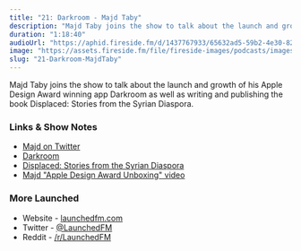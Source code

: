```yaml
---
title: "21: Darkroom - Majd Taby"
description: "Majd Taby joins the show to talk about the launch and growth of his Apple Design Award winning app Darkroom as well as writing and publishing the book Displaced: Stories from the Syrian Diaspora."
duration: "1:18:40"
audioUrl: "https://aphid.fireside.fm/d/1437767933/65632ad5-59b2-4e30-82d1-13845dce07dd/757c8563-d2ab-42a4-bacb-96e85a1a48a2.mp3"
image: "https://assets.fireside.fm/file/fireside-images/podcasts/images/6/65632ad5-59b2-4e30-82d1-13845dce07dd/episodes/7/757c8563-d2ab-42a4-bacb-96e85a1a48a2/cover.jpg"
slug: "21-Darkroom-MajdTaby"
---
```


<p>Majd Taby joins the show to talk about the launch and growth of his Apple Design Award winning app Darkroom as well as writing and publishing the book Displaced: Stories from the Syrian Diaspora.</p>

<h3>Links &amp; Show Notes</h3>

<ul>
<li><a href="https://twitter.com/jtaby" rel="nofollow">Majd on Twitter</a></li>
<li><a href="http://usedarkroom.com" rel="nofollow">Darkroom</a></li>
<li><a href="https://syriandiaspora.com" rel="nofollow">Displaced: Stories from the Syrian Diaspora</a></li>
<li><a href="https://twitter.com/usedarkroom/status/1278378242336940032" rel="nofollow">Majd &quot;Apple Design Award Unboxing&quot; video</a></li>
</ul>

<h3>More Launched</h3>

<ul>
<li>Website - <a href="https://launchedfm.com" rel="nofollow">launchedfm.com</a></li>
<li>Twitter - <a href="https://twitter.com/launchedfm" rel="nofollow">@LaunchedFM</a></li>
<li>Reddit - <a href="https://www.reddit.com/r/LaunchedFM/" rel="nofollow">/r/LaunchedFM</a></li>
</ul>
